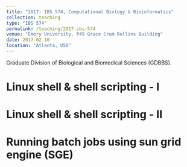 ```yaml
---
title: "2017- IBS 574, Computational Biology & Bioinformatics"
collection: teaching
type: "IBS 574"
permalink: /teaching/2017-ibs-574
venue: "Emory University, P45 Grace Crum Rollins Building"
date: 2017-02-16
location: "Atlanta, USA"
---
```


Graduate Division of Biological and Biomedical Sciences (GDBBS).

Linux shell & shell scripting - I
=================================

Linux shell & shell scripting - II
==================================

Running batch jobs using sun grid engine (SGE)
==============================================
